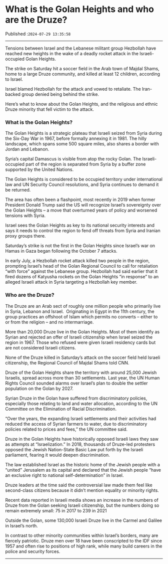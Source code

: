 # What is the Golan Heights and who are the Druze?

Published :`2024-07-29 13:35:58`

---

Tensions between Israel and the Lebanese militant group Hezbollah have reached new heights in the wake of a deadly rocket attack in the Israeli-occupied Golan Heights.

The strike on Saturday hit a soccer field in the Arab town of Majdal Shams, home to a large Druze community, and killed at least 12 children, according to Israel.

Israel blamed Hezbollah for the attack and vowed to retaliate. The Iran-backed group denied being behind the strike.

Here’s what to know about the Golan Heights, and the religious and ethnic Druze minority that fell victim to the attack.

### What is the Golan Heights?

The Golan Heights is a strategic plateau that Israeli seized from Syria during the Six-Day War in 1967, before formally annexing it in 1981. The hilly landscape, which spans some 500 square miles, also shares a border with Jordan and Lebanon.

Syria’s capital Damascus is visible from atop the rocky Golan. The Israeli-occupied part of the region is separated from Syria by a buffer zone supported by the United Nations.

The Golan Heights is considered to be occupied territory under international law and UN Security Council resolutions, and Syria continues to demand it be returned.

The area has often been a flashpoint, most recently in 2019 when former President Donald Trump said the US will recognize Israel’s sovereignty over the Golan Heights – a move that overturned years of policy and worsened tensions with Syria.

Israel sees the Golan Heights as key to its national security interests and says it needs to control the region to fend off threats from Syria and Iranian proxy groups there.

Saturday’s strike is not the first in the Golan Heights since Israel’s war on Hamas in Gaza began following the October 7 attacks.

In early July, a Hezbollah rocket attack killed two people in the region, prompting Israel’s head of the Golan Regional Council to call for retaliation “with force” against the Lebanese group. Hezbollah had said earlier that it fired dozens of Katyusha rockets on the Golan Heights “in response” to an alleged Israeli attack in Syria targeting a Hezbollah key member.

### Who are the Druze?

The Druze are an Arab sect of roughly one million people who primarily live in Syria, Lebanon and Israel.  Originating in Egypt in the 11th century, the group practices an offshoot of Islam which permits no converts – either to or from the religion – and no intermarriage.

More than 20,000 Druze live in the Golan Heights. Most of them identify as Syrian and rejected an offer of Israeli citizenship when Israel seized the region in 1967. Those who refused were given Israeli residency cards but are not considered Israeli citizens.

None of the Druze killed in Saturday’s attack on the soccer field held Israeli citizenship, the Regional Council of Majdal Shams told CNN.

Druze of the Golan Heights share the territory with around 25,000 Jewish Israelis, spread across more than 30 settlements. Last year, the UN Human Rights Council sounded alarms over Israel’s plan to double the settler population on the Golan by 2027.

Syrian Druze in the Golan have suffered from discriminatory policies, especially those relating to land and water allocation, according to the UN Committee on the Elimination of Racial Discrimination.

“Over the years, the expanding Israeli settlements and their activities had reduced the access of Syrian farmers to water, due to discriminatory policies related to prices and fees,” the UN committee said.

Druze in the Golan Heights have historically opposed Israeli laws they saw as attempts at “Israelization.” In 2018, thousands of Druze-led protesters opposed the Jewish Nation-State Basic Law put forth by the Israeli parliament, fearing it would deepen discrimination.

The law established Israel as the historic home of the Jewish people with a “united” Jerusalem as its capital and declared that the Jewish people “have an exclusive right to national self-determination” in Israel.

Druze leaders at the time said the controversial law made them feel like second-class citizens because it didn’t mention equality or minority rights.

Recent data reported in Israeli media shows an increase in the numbers of Druze from the Golan seeking Israeli citizenship, but the numbers doing so remain extremely small: 75 in 2017 to 239 in 2021

Outside the Golan, some 130,000 Israeli Druze live in the Carmel and Galilee in Israel’s north.

In contrast to other minority communities within Israel’s borders, many are fiercely patriotic. Druze men over 18 have been conscripted to the IDF since 1957 and often rise to positions of high rank, while many build careers in the police and security forces.

---

